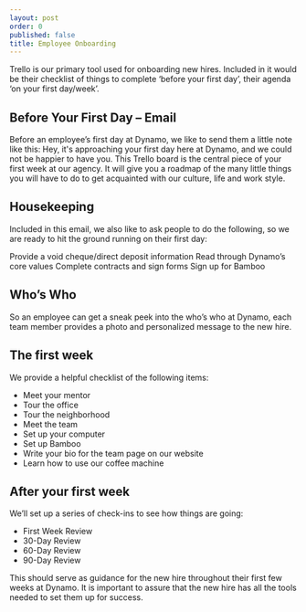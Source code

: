 ```yaml
---
layout: post
order: 0
published: false
title: Employee Onboarding
---
```

Trello is our primary tool used for onboarding new hires. Included in it would be their checklist of things to complete ‘before your first day’, their agenda ‘on your first day/week’.

<!-- more -->

## Before Your First Day – Email 
Before an employee’s first day at Dynamo, we like to send them a little note like this:
Hey, it's approaching your first day here at Dynamo, and we could not be happier to have you. This Trello board is the central piece of your first week at our agency. It will give you a roadmap of the many little things you will have to do to get acquainted with our culture, life and work style.

## Housekeeping
Included in this email, we also like to ask people to do the following, so we are ready to hit the ground running on their first day:

Provide a void cheque/direct deposit information
Read through Dynamo’s core values
Complete contracts and sign forms
Sign up for Bamboo

## Who’s Who
So an employee can get a sneak peek into the who’s who at Dynamo, each team member provides a photo and personalized message to the new hire. 


## The first week
We provide a helpful checklist of the following items: 
* Meet your mentor
* Tour the office
* Tour the neighborhood
* Meet the team
* Set up your computer
* Set up Bamboo
* Write your bio for the team page on our website
* Learn how to use our coffee machine

## After your first week
We’ll set up a series of check-ins to see how things are going:
* First Week Review
* 30-Day Review
* 60-Day Review
* 90-Day Review

This should serve as guidance for the new hire throughout their first few weeks at Dynamo. It is important to assure that the new hire has all the tools needed to set them up for success. 
